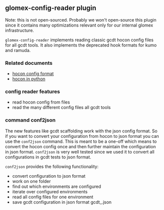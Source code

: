## glomex-config-reader plugin 

Note: this is not open-sourced. Probably we won't open-source this plugin since it contains many optimizations relevant only for our internal glomex infrastructure.

`glomex-config-reader` implements reading classic gcdt hocon config files for all gcdt tools. It also implements the deprecated hook formats for kumo and ramuda.


### Related documents

* [hocon config format](https://github.com/typesafehub/config)
* [hocon in python](https://github.com/chimpler/pyhocon)


### config reader features

* read hocon config from files
* read the many different config files all gcdt tools


### command conf2json

The new features like gcdt scaffolding work with the json config format. So if you want to convert your configuration from hocon to json format you can use the `conf2json` command. This is meant to be a one-off which means to convert the hocon config once and then further maintain the configuration in json format. 
`conf2json` is very well tested since we used it to convert all configurations in gcdt tests to json format.

`conf2json` provides the following functionality:

* convert configuration to json format
* work on one folder
* find out which environments are configured
* iterate over configured environments
* read all config files for one environment
* save gcdt configuration in json format gcdt_<env>.json
